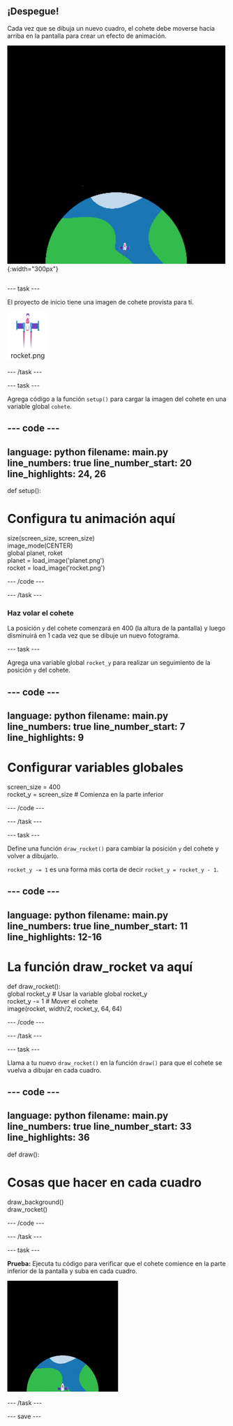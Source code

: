 ## ¡Despegue!

<div style="display: flex; flex-wrap: wrap">
<div style="flex-basis: 200px; flex-grow: 1; margin-right: 15px;">
Cada vez que se dibuja un nuevo cuadro, el cohete debe moverse hacia arriba en la pantalla para crear un efecto de animación.
</div>
<div>

![Un cohete que vuela a una velocidad constante desde la parte inferior hasta la parte superior de la pantalla.](images/fly.gif){:width="300px"}

</div>
</div>

--- task ---

El proyecto de inicio tiene una imagen de cohete provista para tí.

![Imagen del cohete en la galería de imágenes del editor de código.](images/rocket_image.png)

--- /task ---

--- task ---

Agrega código a la función `setup()` para cargar la imagen del cohete en una variable global `cohete`.

--- code ---
---
language: python filename: main.py line_numbers: true line_number_start: 20
line_highlights: 24, 26
---

def setup():   
# Configura tu animación aquí   
size(screen_size, screen_size)   
image_mode(CENTER)   
global planet, roket   
planet = load_image('planet.png')     
rocket = load_image('rocket.png')

--- /code ---

--- /task ---

### Haz volar el cohete

La posición `y` del cohete comenzará en 400 (la altura de la pantalla) y luego disminuirá en 1 cada vez que se dibuje un nuevo fotograma.

--- task ---

Agrega una variable global `rocket_y` para realizar un seguimiento de la posición `y` del cohete.

--- code ---
---
language: python filename: main.py line_numbers: true line_number_start: 7
line_highlights: 9
---

# Configurar variables globales
screen_size = 400    
rocket_y = screen_size # Comienza en la parte inferior

--- /code ---

--- /task ---

--- task ---

Define una función `draw_rocket()` para cambiar la posición `y` del cohete y volver a dibujarlo.

`rocket_y -= 1` es una forma más corta de decir `rocket_y = rocket_y - 1`.

--- code ---
---
language: python filename: main.py line_numbers: true line_number_start: 11
line_highlights: 12-16
---

# La función draw_rocket va aquí
def draw_rocket():   
global rocket_y # Usar la variable global rocket_y    
rocket_y -= 1 # Mover el cohete    
image(rocket, width/2, rocket_y, 64, 64)


--- /code ---

--- /task ---

--- task ---

Llama a tu nuevo `draw_rocket()` en la función `draw()` para que el cohete se vuelva a dibujar en cada cuadro.

--- code ---
---
language: python filename: main.py line_numbers: true line_number_start: 33
line_highlights: 36
---

def draw():   
# Cosas que hacer en cada cuadro   
draw_background()   
draw_rocket()


--- /code ---

--- /task ---

--- task ---

**Prueba:** Ejecuta tu código para verificar que el cohete comience en la parte inferior de la pantalla y suba en cada cuadro.

![Animación del cohete volando hasta la mitad de la pantalla.](images/rocket_fly.gif)

--- /task ---

--- save ---
